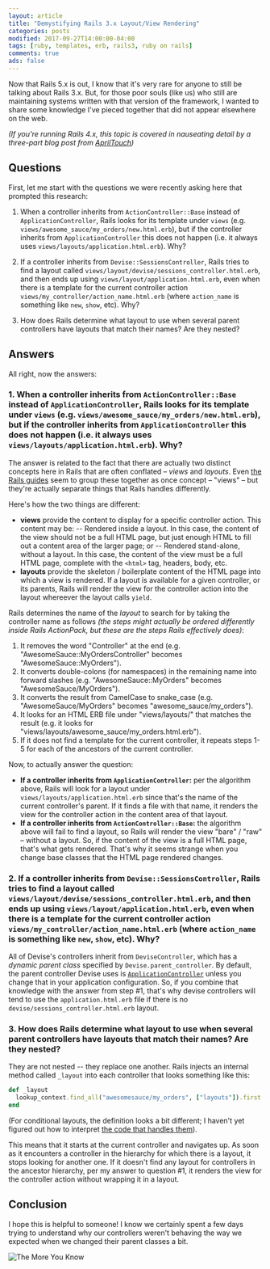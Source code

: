 ```yaml
---
layout: article
title: "Demystifying Rails 3.x Layout/View Rendering"
categories: posts
modified: 2017-09-27T14:00:00-04:00
tags: [ruby, templates, erb, rails3, ruby on rails]
comments: true
ads: false
---
```

Now that Rails 5.x is out, I know that it's very rare for anyone to still be talking about Rails 3.x. But, for those poor souls (like us) who still are maintaining systems written with that version of the framework, I wanted to share some knowledge I've pieced together that did not appear elsewhere on the web.

_(If you're running Rails 4.x, this topic is covered in nauseating detail by a three-part blog post from [AprilTouch](http://climber2002.github.io/blog/2015/02/21/how-rails-finds-your-templates-part-1/))_

## Questions
First, let me start with the questions we were recently asking here that prompted this research:

1. When a controller inherits from `ActionController::Base` instead of `ApplicationController`, Rails looks for its template under `views` (e.g. `views/awesome_sauce/my_orders/new.html.erb`), but if the controller inherits from `ApplicationController` this does not happen (i.e. it always uses `views/layouts/application.html.erb`). Why?

1. If a controller inherits from `Devise::SessionsController`, Rails tries to find a layout called `views/layout/devise/sessions_controller.html.erb`, and then ends up using `views/layout/application.html.erb`, even when there is a template for the current controller action `views/my_controller/action_name.html.erb` (where `action_name` is something like `new`, `show`, etc). Why?

1. How does Rails determine what layout to use when several parent controllers have layouts that match their names? Are they nested?

## Answers
All right, now the answers:

### 1. When a controller inherits from `ActionController::Base` instead of `ApplicationController`, Rails looks for its template under `views` (e.g. `views/awesome_sauce/my_orders/new.html.erb`), but if the controller inherits from `ApplicationController` this does not happen (i.e. it always uses `views/layouts/application.html.erb`). Why?

The answer is related to the fact that there are actually two distinct concepts here in Rails that are often conflated &ndash; _views_ and _layouts_. Even [the Rails guides](http://guides.rubyonrails.org/v3.2/layouts_and_rendering.html#finding-layouts) seem to group these together as once concept &ndash; "views" &ndash; but they're actually separate things that Rails handles differently.

Here's how the two things are different:
- **views** provide the content to display for a specific controller action. This content may be:
-- Rendered inside a layout. In this case, the content of the view should not be a full HTML page, but just enough HTML to fill out a content area of the larger page; or
-- Rendered stand-alone, without a layout. In this case, the content of the view must be a full HTML page, complete with the `<html>` tag, headers, body, etc.
- **layouts** provide the skeleton / boilerplate content of the HTML page into which a view is rendered. If a layout is available for a given controller, or its parents, Rails will render the view for the controller action into the layout whereever the layout calls `yield`.

Rails determines the name of the _layout_ to search for by taking the controller name as follows _(the steps might actually be ordered differently inside Rails ActionPack, but these are the steps Rails effectively does)_:

1. It removes the word "Controller" at the end (e.g. "AwesomeSauce::MyOrdersController" becomes "AwesomeSauce::MyOrders").
2. It converts double-colons (for namespaces) in the remaining name into forward slashes (e.g. "AwesomeSauce::MyOrders" becomes "AwesomeSauce/MyOrders").
3. It converts the result from CamelCase to snake_case (e.g. "AwesomeSauce/MyOrders" becomes "awesome_sauce/my_orders").
4. It looks for an HTML ERB file under "views/layouts/" that matches the result (e.g. it looks for "views/layouts/awesome_sauce/my_orders.html.erb").
5. If it does not find a template for the current controller, it repeats steps 1-5 for each of the ancestors of the current controller.

Now, to actually answer the question:
- **If a controller inherits from `ApplicationController`:** per the algorithm above, Rails will look for a layout under `views/layouts/application.html.erb` since that's the name of the current controller's parent. If it finds a file with that name, it renders the view for the controller action in the content area of that layout.
- **If a controller inherits from `ActionController::Base`:** the algorithm above will fail to find a layout, so Rails will render the view "bare" / "raw" &ndash; without a layout. So, if the content of the view is a full HTML page, that's what gets rendered. That's why it seems strange when you change base classes that the HTML page rendered changes.

### 2. If a controller inherits from `Devise::SessionsController`, Rails tries to find a layout called `views/layout/devise/sessions_controller.html.erb`, and then ends up using `views/layout/application.html.erb`, even when there is a template for the current controller action `views/my_controller/action_name.html.erb` (where `action_name` is something like `new`, `show`, etc). Why?

All of Devise's controllers inherit from `DeviseController`, which has a _dynamic parent class_ specified by `Devise.parent_controller`. By default, the parent controller Devise uses is [`ApplicationController`](https://github.com/plataformatec/devise/blob/v2.2/lib/devise.rb#L205) unless you change that in your application configuration. So, if you combine that knowledge with the answer from step #1, that's why devise controllers will tend to use the `application.html.erb` file if there is no `devise/sessions_controller.html.erb` layout.

### 3. How does Rails determine what layout to use when several parent controllers have layouts that match their names? Are they nested?

They are not nested -- they replace one another. Rails injects an internal method called `_layout` into each controller that looks something like this:

```Ruby
def _layout
  lookup_context.find_all("awesomesauce/my_orders", ["layouts"]).first || super
end
```
(For conditional layouts, the definition looks a bit different; I haven't yet figured out how to interpret [the code that handles them](https://github.com/rails/rails/blob/3-2-stable/actionpack/lib/abstract_controller/layouts.rb#L274)).

This means that it starts at the current controller and navigates up. As soon as it encounters a controller in the hierarchy for which there is a layout, it stops looking for another one. If it doesn't find any layout for controllers in the ancestor hierarchy, per my answer to question #1, it renders the view for the controller action without wrapping it in a layout.

## Conclusion
I hope this is helpful to someone! I know we certainly spent a few days trying to understand why our controllers weren't behaving the way we expected when we changed their parent classes a bit.

![The More You Know](https://media.giphy.com/media/3og0IMJcSI8p6hYQXS/giphy.gif)
